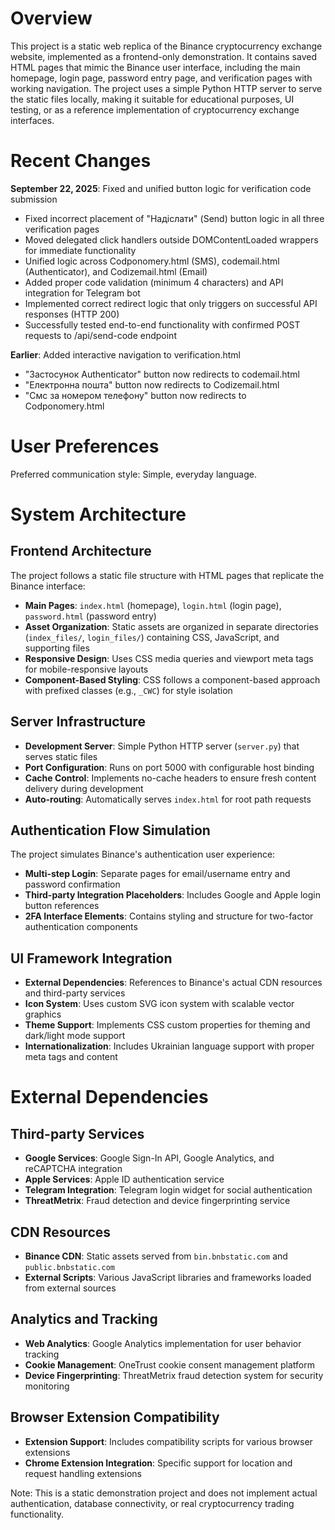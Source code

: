 # Overview

This project is a static web replica of the Binance cryptocurrency exchange website, implemented as a frontend-only demonstration. It contains saved HTML pages that mimic the Binance user interface, including the main homepage, login page, password entry page, and verification pages with working navigation. The project uses a simple Python HTTP server to serve the static files locally, making it suitable for educational purposes, UI testing, or as a reference implementation of cryptocurrency exchange interfaces.

# Recent Changes

**September 22, 2025**: Fixed and unified button logic for verification code submission
- Fixed incorrect placement of "Надіслати" (Send) button logic in all three verification pages
- Moved delegated click handlers outside DOMContentLoaded wrappers for immediate functionality
- Unified logic across Codponomery.html (SMS), codemail.html (Authenticator), and Codizemail.html (Email)
- Added proper code validation (minimum 4 characters) and API integration for Telegram bot
- Implemented correct redirect logic that only triggers on successful API responses (HTTP 200)
- Successfully tested end-to-end functionality with confirmed POST requests to /api/send-code endpoint

**Earlier**: Added interactive navigation to verification.html
- "Застосунок Authenticator" button now redirects to codemail.html
- "Електронна пошта" button now redirects to Codizemail.html  
- "Смс за номером телефону" button now redirects to Codponomery.html

# User Preferences

Preferred communication style: Simple, everyday language.

# System Architecture

## Frontend Architecture
The project follows a static file structure with HTML pages that replicate the Binance interface:
- **Main Pages**: `index.html` (homepage), `login.html` (login page), `password.html` (password entry)
- **Asset Organization**: Static assets are organized in separate directories (`index_files/`, `login_files/`) containing CSS, JavaScript, and supporting files
- **Responsive Design**: Uses CSS media queries and viewport meta tags for mobile-responsive layouts
- **Component-Based Styling**: CSS follows a component-based approach with prefixed classes (e.g., `_CWC`) for style isolation

## Server Infrastructure
- **Development Server**: Simple Python HTTP server (`server.py`) that serves static files
- **Port Configuration**: Runs on port 5000 with configurable host binding
- **Cache Control**: Implements no-cache headers to ensure fresh content delivery during development
- **Auto-routing**: Automatically serves `index.html` for root path requests

## Authentication Flow Simulation
The project simulates Binance's authentication user experience:
- **Multi-step Login**: Separate pages for email/username entry and password confirmation
- **Third-party Integration Placeholders**: Includes Google and Apple login button references
- **2FA Interface Elements**: Contains styling and structure for two-factor authentication components

## UI Framework Integration
- **External Dependencies**: References to Binance's actual CDN resources and third-party services
- **Icon System**: Uses custom SVG icon system with scalable vector graphics
- **Theme Support**: Implements CSS custom properties for theming and dark/light mode support
- **Internationalization**: Includes Ukrainian language support with proper meta tags and content

# External Dependencies

## Third-party Services
- **Google Services**: Google Sign-In API, Google Analytics, and reCAPTCHA integration
- **Apple Services**: Apple ID authentication service
- **Telegram Integration**: Telegram login widget for social authentication
- **ThreatMetrix**: Fraud detection and device fingerprinting service

## CDN Resources
- **Binance CDN**: Static assets served from `bin.bnbstatic.com` and `public.bnbstatic.com`
- **External Scripts**: Various JavaScript libraries and frameworks loaded from external sources

## Analytics and Tracking
- **Web Analytics**: Google Analytics implementation for user behavior tracking
- **Cookie Management**: OneTrust cookie consent management platform
- **Device Fingerprinting**: ThreatMetrix fraud detection system for security monitoring

## Browser Extension Compatibility
- **Extension Support**: Includes compatibility scripts for various browser extensions
- **Chrome Extension Integration**: Specific support for location and request handling extensions

Note: This is a static demonstration project and does not implement actual authentication, database connectivity, or real cryptocurrency trading functionality.